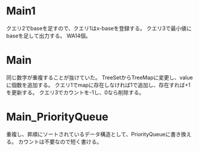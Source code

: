 # Main1
クエリ2でbaseを足すので、クエリ1はx-baseを登録する。
クエリ3で最小値にbaseを足して出力する。
WA14個。

# Main
同じ数字が重複することが抜けていた。
TreeSetからTreeMapに変更し、valueに個数を追加する。
クエリ1でmapに存在しなければ1で追加し、存在すれば+1を更新する。
クエリ3でカウントを-1し、0なら削除する。

# Main_PriorityQueue
重複し、昇順にソートされているデータ構造として、PriorityQueueに書き換える。
カウントは不要なので短く書ける。
